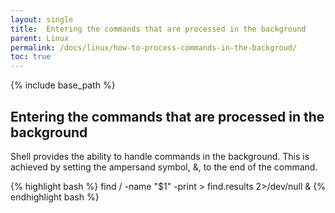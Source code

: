 ```yaml
---
layout: single
title:  Entering the commands that are processed in the background
parent: Linux
permalink: /docs/linux/how-to-process-commands-in-the-backgroud/
toc: true
---
```


{% include base_path %}


## Entering the commands that are processed in the background

Shell provides the ability to handle commands in the background.
This is achieved by setting the ampersand symbol, &, to the end of the command.

{% highlight bash %}
find / -name "$1" -print > find.results 2>/dev/null &
{% endhighlight bash %}
